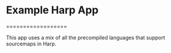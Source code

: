 # Example Harp App
==================

This app uses a mix of all the precompiled languages that support sourcemaps in Harp. 
